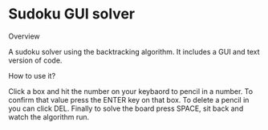 # Sudoku GUI solver

Overview

A sudoku solver using the backtracking algorithm. It includes a GUI and text version of code.

How to use it?

Click a box and hit the number on your keybaord to pencil in a number. To confirm that value press the ENTER key on that box. To delete a pencil in you can click DEL. Finally to solve the board press SPACE, sit back and watch the algorithm run.
